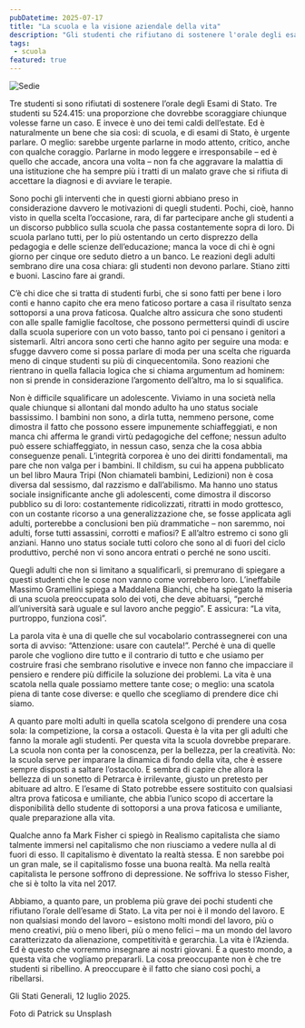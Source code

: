 ```yaml
---
pubDatetime: 2025-07-17 
title: "La scuola e la visione aziendale della vita"
description: "Gli studenti che rifiutano di sostenere l'orale degli esami di Stato e gli adulti che insegnano loro cos'è la vita."
tags: 
 - scuola
featured: true
---
```


![Sedie](/images/sedie.png)


Tre studenti si sono rifiutati di sostenere l’orale degli Esami di Stato. Tre studenti su 524.415: una proporzione che dovrebbe scoraggiare chiunque volesse farne un caso. E invece è uno dei temi caldi dell’estate. Ed è naturalmente un bene che sia così: di scuola, e di esami di Stato, è urgente parlare. O meglio: sarebbe urgente parlarne in modo attento, critico, anche con qualche coraggio. Parlarne in modo leggere e irresponsabile – ed è quello che accade, ancora una volta – non fa che aggravare la malattia di una istituzione che ha sempre più i tratti di un malato grave che si rifiuta di accettare la diagnosi e di avviare le terapie.

Sono pochi gli interventi che in questi giorni abbiano preso in considerazione davvero le motivazioni di quegli studenti. Pochi, cioè, hanno visto in quella scelta l’occasione, rara, di far partecipare anche gli studenti a un discorso pubblico sulla scuola che passa costantemente sopra di loro. Di scuola parlano tutti, per lo più ostentando un certo disprezzo della pedagogia e delle scienze dell’educazione; manca la voce di chi è ogni giorno per cinque ore seduto dietro a un banco. Le reazioni degli adulti sembrano dire una cosa chiara: gli studenti non devono parlare. Stiano zitti e buoni. Lascino fare ai grandi.

C’è chi dice che si tratta di studenti furbi, che si sono fatti per bene i loro conti e hanno capito che era meno faticoso portare a casa il risultato senza sottoporsi a una prova faticosa. Qualche altro assicura che sono studenti con alle spalle famiglie facoltose, che possono permettersi quindi di uscire dalla scuola superiore con un voto basso, tanto poi ci pensano i genitori a sistemarli. Altri ancora sono certi che hanno agito per seguire una moda: e sfugge davvero come si possa parlare di moda per una scelta che riguarda meno di cinque studenti su più di cinquecentomila. Sono reazioni che rientrano in quella fallacia logica che si chiama argumentum ad hominem: non si prende in considerazione l’argomento dell’altro, ma lo si squalifica.

Non è difficile squalificare un adolescente. Viviamo in una società nella quale chiunque si allontani dal mondo adulto ha uno status sociale bassissimo. I bambini non sono, a dirla tutta, nemmeno persone, come dimostra il fatto che possono essere impunemente schiaffeggiati, e non manca chi afferma le grandi virtù pedagogiche del ceffone; nessun adulto può essere schiaffeggiato, in nessun caso, senza che la cosa abbia conseguenze penali. L’integrità corporea è uno dei diritti fondamentali, ma pare che non valga per i bambini. Il childism, su cui ha appena pubblicato un bel libro Maura Tripi (Non chiamateli bambini, Ledizioni) non è cosa diversa dal sessismo, dal razzismo e dall’abilismo. Ma hanno uno status sociale insignificante anche gli adolescenti, come dimostra il discorso pubblico su di loro: costantemente ridicolizzati, ritratti in modo grottesco, con un costante ricorso a una generalizzazione che, se fosse applicata agli adulti, porterebbe a conclusioni ben più drammatiche – non saremmo, noi adulti, forse tutti assassini, corrotti e mafiosi? E all’altro estremo ci sono gli anziani. Hanno uno status sociale tutti coloro che sono al di fuori del ciclo produttivo, perché non vi sono ancora entrati o perché ne sono usciti.

Quegli adulti che non si limitano a squalificarli, si premurano di spiegare a questi studenti che le cose non vanno come vorrebbero loro. L’ineffabile Massimo Gramellini spiega a Maddalena Bianchi, che ha spiegato la miseria di una scuola preoccupata solo dei voti, che deve abituarsi, “perché all’università sarà uguale e sul lavoro anche peggio”. E assicura: “La vita, purtroppo, funziona così”.

La parola vita è una di quelle che sul vocabolario contrassegnerei con una sorta di avviso: “Attenzione: usare con cautela!”. Perché è una di quelle parole che vogliono dire tutto e il contrario di tutto e che usiamo per costruire frasi che sembrano risolutive e invece non fanno che impacciare il pensiero e rendere più difficile la soluzione dei problemi. La vita è una scatola nella quale possiamo mettere tante cose; o meglio: una scatola piena di tante cose diverse: e quello che scegliamo di prendere dice chi siamo.

A quanto pare molti adulti in quella scatola scelgono di prendere una cosa sola: la competizione, la corsa a ostacoli. Questa è la vita per gli adulti che fanno la morale agli studenti. Per questa vita la scuola dovrebbe preparare. La scuola non conta per la conoscenza, per la bellezza, per la creatività. No: la scuola serve per imparare la dinamica di fondo della vita, che è essere sempre disposti a saltare l’ostacolo. E sembra di capire che allora la bellezza di un sonetto di Petrarca è irrilevante, giusto un pretesto per abituare ad altro. E l’esame di Stato potrebbe essere sostituito con qualsiasi altra prova faticosa e umiliante, che abbia l’unico scopo di accertare la disponibilità dello studente di sottoporsi a una prova faticosa e umiliante, quale preparazione alla vita.

Qualche anno fa Mark Fisher ci spiegò in Realismo capitalista che siamo talmente immersi nel capitalismo che non riusciamo a vedere nulla al di fuori di esso. Il capitalismo è diventato la realtà stessa. E non sarebbe poi un gran male, se il capitalismo fosse una buona realtà. Ma nella realtà capitalista le persone soffrono di depressione. Ne soffriva lo stesso Fisher, che si è tolto la vita nel 2017.

Abbiamo, a quanto pare, un problema più grave dei pochi studenti che rifiutano l’orale dell’esame di Stato. La vita per noi è il mondo del lavoro. E non qualsiasi mondo del lavoro – esistono molti mondi del lavoro, più o meno creativi, più o meno liberi, più o meno felici – ma un mondo del lavoro caratterizzato da alienazione, competitività e gerarchia. La vita è l’Azienda. Ed è questo che vorremmo insegnare ai nostri giovani. È a questo mondo, a questa vita che vogliamo prepararli. La cosa preoccupante non è che tre studenti si ribellino. A preoccupare è il fatto che siano così pochi, a ribellarsi.

Gli Stati Generali, 12 luglio 2025.

Foto di Patrick su Unsplash

